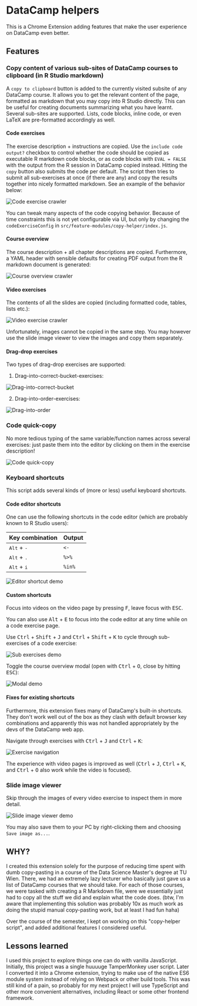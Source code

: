 # DataCamp helpers

This is a Chrome Extension adding features that make the user experience on DataCamp even better.

## Features

### Copy content of various sub-sites of DataCamp courses to clipboard (in R Studio markdown)

A `copy to clipboard` button is added to the currently visited subsite of any DataCamp course. It allows you to get the relevant content of the page, formatted as markdown that you may copy into R Studio directly. This can be useful for creating documents summarizing what you have learnt. Several sub-sites are supported. Lists, code blocks, inline code, or even LaTeX are pre-formatted accordingly as well.

#### Code exercises

The exercise description + instructions are copied. Use the `include code output?` checkbox to control whether the code should be copied as executable R markdown code blocks, or as code blocks with `EVAL = FALSE` with the output from the R session in DataCamp copied instead. Hitting the `copy` button also submits the code per default. The script then tries to submit all sub-exercises at once (if there are any) and copy the results together into nicely formatted markdown. See an example of the behavior below:

![Code exercise crawler](demo-gifs/exercise-crawler.gif)

You can tweak many aspects of the code copying behavior. Because of time constraints this is not yet configurable via UI, but only by changing the `codeExerciseConfig` in `src/feature-modules/copy-helper/index.js`.

#### Course overview

The course description + all chapter descriptions are copied. Furthermore, a YAML header with sensible defaults for creating PDF output from the R markdown document is generated:

![Course overview crawler](demo-gifs/overview-crawler.gif)

#### Video exercises

The contents of all the slides are copied (including formatted code, tables, lists etc.):

![Video exercise crawler](demo-gifs/slide-crawler.gif)

Unfortunately, images cannot be copied in the same step. You may however use the slide image viewer to view the images and copy them separately.

#### Drag-drop exercises

Two types of drag-drop exercises are supported:

1.  Drag-into-correct-bucket-exercises:

![Drag-into-correct-bucket](demo-gifs/drag-drop-crawler.gif)

2.  Drag-into-order-exercises:

![Drag-into-order](demo-gifs/drag-into-order.gif)

### Code quick-copy

No more tedious typing of the same variable/function names across several exercises: just paste them into the editor by clicking on them in the exercise description!

![Code quick-copy](demo-gifs/code-quick-copy.gif)

### Keyboard shortcuts

This script adds several kinds of (more or less) useful keyboard shortcuts.

#### Code editor shortcuts

One can use the following shortcuts in the code editor (which are probably known to R Studio users):

| **Key combination**           | **Output** |
| ----------------------------- | ---------- |
| <kbd>Alt</kbd> + <kbd>-</kbd> | `<-`       |
| <kbd>Alt</kbd> + <kbd>.</kbd> | `%>%`      |
| <kbd>Alt</kbd> + <kbd>i</kbd> | `%in%`     |

![Editor shortcut demo](demo-gifs/editor-shortcuts.gif)

#### Custom shortcuts

Focus into videos on the video page by pressing <kbd>F</kbd>, leave focus with <kbd>ESC</kbd>.

You can also use <kbd>Alt</kbd> + <kbd>E</kbd> to focus into the code editor at any time while on a code exercise page.

Use <kbd>Ctrl</kbd> + <kbd>Shift</kbd> + <kbd>J</kbd> and <kbd>Ctrl</kbd> + <kbd>Shift</kbd> + <kbd>K</kbd> to cycle through sub-exercises of a code exercise:

![Sub exercises demo](demo-gifs/sub-exercises.gif)

Toggle the course overview modal (open with <kbd>Ctrl</kbd> + <kbd>O</kbd>, close by hitting <kbd>ESC</kbd>):

![Modal demo](demo-gifs/modal.gif)

#### Fixes for existing shortcuts

Furthermore, this extension fixes many of DataCamp's built-in shortcuts. They don't work well out of the box as they clash with default browser key combinations and apparently this was not handled appropriately by the devs of the DataCamp web app.

Navigate through exercises with <kbd>Ctrl</kbd> + <kbd>J</kbd> and <kbd>Ctrl</kbd> + <kbd>K</kbd>:

![Exercise navigation](demo-gifs/exercise-nav.gif)

The experience with video pages is improved as well (<kbd>Ctrl</kbd> + <kbd>J</kbd>, <kbd>Ctrl</kbd> + <kbd>K</kbd>, and <kbd>Ctrl</kbd> + <kbd>O</kbd> also work while the video is focused).

### Slide image viewer

Skip through the images of every video exercise to inspect them in more detail.

![Slide image viewer demo](demo-gifs/slide-image-viewer.gif)

You may also save them to your PC by right-clicking them and choosing `Save image as...`.

## WHY?

I created this extension solely for the purpose of reducing time spent with dumb copy-pasting in a course of the Data Science Master's degree at TU Wien. There, we had an extremely lazy lecturer who basically just gave us a list of DataCamp courses that we should take. For each of those courses, we were tasked with creating a R Markdown file, were we essentially just had to copy all the stuff we did and explain what the code does. (btw, I'm aware that implementing this solution was probably 10x as much work as doing the stupid manual copy-pasting work, but at least I had fun haha)

Over the course of the semester, I kept on working on this "copy-helper script", and added additional features I considered useful.

## Lessons learned

I used this project to explore things one can do with vanilla JavaScript. Initially, this project was a single huuuuge TamperMonkey user script. Later I converted it into a Chrome extension, trying to make use of the native ES6 module system instead of relying on Webpack or other build tools. This was still kind of a pain, so probably for my next project I will use TypeScript and other more convenient alternatives, including React or some other frontend framework.
